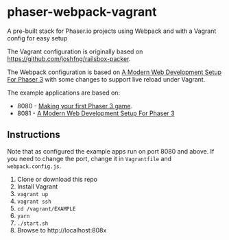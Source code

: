 # phaser-webpack-vagrant

A pre-built stack for Phaser.io projects using Webpack and with a Vagrant config for easy setup

The Vagrant configuration is originally based on https://github.com/joshfng/railsbox-packer.

The Webpack configuration is based on [A Modern Web Development Setup For Phaser 3](https://snowbillr.github.io/blog/2018-04-09-a-modern-web-development-setup-for-phaser-3/_) with some changes to support live reload under Vagrant.

The example applications are based on:

- 8080 - [Making your first Phaser 3 game](http://phaser.io/tutorials/making-your-first-phaser-3-game/index).
- 8081 - [A Modern Web Development Setup For Phaser 3](https://snowbillr.github.io/blog/2018-04-09-a-modern-web-development-setup-for-phaser-3/_)


## Instructions

Note that as configured the example apps run on port 8080 and above. If you need to change the port, change it in `Vagrantfile` and `webpack.config.js`.

1. Clone or download this repo
2. Install Vagrant
3. `vagrant up`
4. `vagrant ssh`
5. `cd /vagrant/EXAMPLE`
6. `yarn`
7. `./start.sh`
8. Browse to http://localhost:808x




